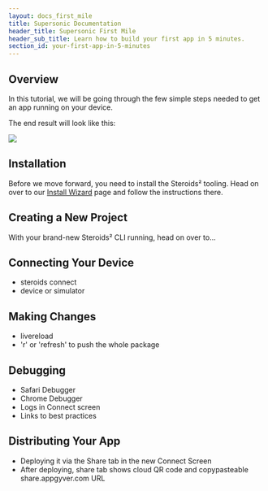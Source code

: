 ```yaml
---
layout: docs_first_mile
title: Supersonic Documentation
header_title: Supersonic First Mile
header_sub_title: Learn how to build your first app in 5 minutes.
section_id: your-first-app-in-5-minutes
---
```


## Overview

In this tutorial, we will be going through the few simple steps needed to get an app running on your device.

The end result will look like this:

<img src="http://placehold.it/600x300">

## Installation

Before we move forward, you need to install the Steroids² tooling. Head on over to our [Install Wizard](https://academy.appgyver.com/installwizard) page and follow the instructions there.

## Creating a New Project

With your brand-new Steroids² CLI running, head on over to...

## Connecting Your Device

- steroids connect
- device or simulator

## Making Changes

- livereload
- 'r' or 'refresh' to push the whole package

## Debugging

- Safari Debugger
- Chrome Debugger
- Logs in Connect screen
- Links to best practices

## Distributing Your App

* Deploying it via the Share tab in the new Connect Screen
* After deploying, share tab shows cloud QR code and copypasteable share.appgyver.com URL
